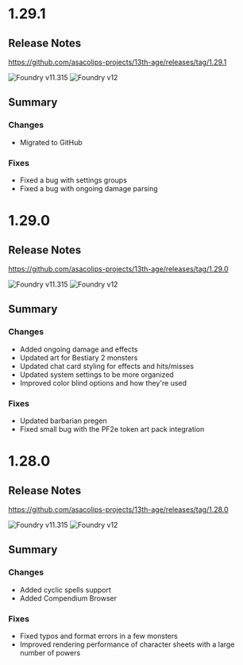 # 1.29.1

## Release Notes
https://github.com/asacolips-projects/13th-age/releases/tag/1.29.1

![Foundry v11.315](https://img.shields.io/badge/Foundry-v11.315-green) ![Foundry v12](https://img.shields.io/badge/Foundry-v12-yellow)

## Summary

### Changes

- Migrated to GitHub

### Fixes

- Fixed a bug with settings groups
- Fixed a bug with ongoing damage parsing

# 1.29.0

## Release Notes
https://github.com/asacolips-projects/13th-age/releases/tag/1.29.0

![Foundry v11.315](https://img.shields.io/badge/Foundry-v11.315-green) ![Foundry v12](https://img.shields.io/badge/Foundry-v12-yellow)

## Summary

### Changes

- Added ongoing damage and effects
- Updated art for Bestiary 2 monsters
- Updated chat card styling for effects and hits/misses
- Updated system settings to be more organized
- Improved color blind options and how they're used

### Fixes

- Updated barbarian pregen
- Fixed small bug with the PF2e token art pack integration

# 1.28.0

## Release Notes
https://github.com/asacolips-projects/13th-age/releases/tag/1.28.0

![Foundry v11.315](https://img.shields.io/badge/Foundry-v11.315-green) ![Foundry v12](https://img.shields.io/badge/Foundry-v12-yellow)

## Summary

### Changes

- Added cyclic spells support
- Added Compendium Browser

### Fixes

- Fixed typos and format errors in a few monsters
- Improved rendering performance of character sheets with a large number of powers